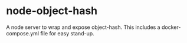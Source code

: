 # node-object-hash
A node server to wrap and expose object-hash. This includes a docker-compose.yml file for easy stand-up.
